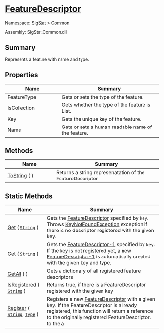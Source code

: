 # [FeatureDescriptor](./FeatureDescriptor.md)

Namespace: [SigStat]() > [Common](./README.md)

Assembly: SigStat.Common.dll

## Summary
Represents a feature with name and type.

## Properties

| Name<div><a href="#"><img width=225></a></div> | Summary<div><a href="#"><img width=525></a></div> | 
| --- | --- | 
| FeatureType | Gets or sets the type of the feature. | 
| IsCollection | Gets whether the type of the feature is List. | 
| Key | Gets the unique key of the feature. | 
| Name | Gets or sets a human readable name of the feature. | 


## Methods

| Name<div><a href="#"><img width=225></a></div> | Summary<div><a href="#"><img width=525></a></div> | 
| --- | --- | 
| [ToString](./Methods/FeatureDescriptor--ToString.md) (  ) | Returns a string represenatation of the FeatureDescriptor | 


## Static Methods

| Name<div><a href="#"><img width=225></a></div> | Summary<div><a href="#"><img width=525></a></div> | 
| --- | --- | 
| [Get](./Methods/FeatureDescriptor--Get.md) ( [`String`](https://docs.microsoft.com/en-us/dotnet/api/System.String) ) | Gets the [FeatureDescriptor](https://github.com/sigstat/sigstat/blob/develop/docs/md/SigStat/Common/FeatureDescriptor.md) specified by `key`.  Throws [KeyNotFoundException](https://docs.microsoft.com/en-us/dotnet/api/System.Collections.Generic.KeyNotFoundException-1) exception if there is no descriptor registered with the given key. | 
| [Get](./Methods/FeatureDescriptor--Get.md) ( [`String`](https://docs.microsoft.com/en-us/dotnet/api/System.String) ) | Gets the [FeatureDescriptor-1](https://github.com/sigstat/sigstat/blob/develop/docs/md/SigStat/Common/FeatureDescriptor-1.md) specified by `key`.  If the key is not registered yet, a new [FeatureDescriptor-1](https://github.com/sigstat/sigstat/blob/develop/docs/md/SigStat/Common/FeatureDescriptor-1.md) is automatically created with the given key and type. | 
| [GetAll](./Methods/FeatureDescriptor--GetAll.md) (  ) | Gets a dictionary of all registered feature descriptors | 
| [IsRegistered](./Methods/FeatureDescriptor--IsRegistered.md) ( [`String`](https://docs.microsoft.com/en-us/dotnet/api/System.String) ) | Returns true, if there is a FeatureDescriptor registered with the given key | 
| [Register](./Methods/FeatureDescriptor--Register.md) ( [`String`](https://docs.microsoft.com/en-us/dotnet/api/System.String), [`Type`](https://docs.microsoft.com/en-us/dotnet/api/System.Type) ) | Registers a new [FeatureDescriptor](https://github.com/sigstat/sigstat/blob/develop/docs/md/SigStat/Common/FeatureDescriptor.md) with a given key.  If the FeatureDescriptor is allready registered, this function will  return a reference to the originally registered FeatureDescriptor.  to the a | 


